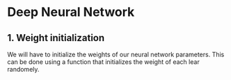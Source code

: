 # Deep Neural Network

## 1. Weight initialization
We will have to initialize the weights of our neural network parameters. This can be done using a function
that initializes the weight of each lear randomely.


